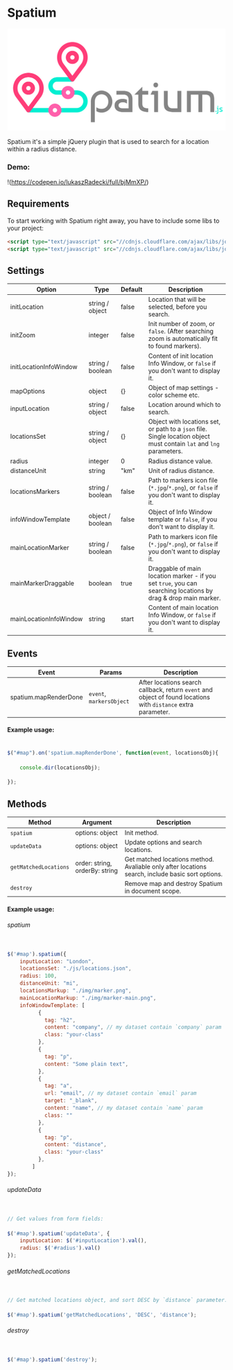 # Spatium

![Spatium](https://github.com/LukaszRadecki/spatium/blob/readme_and_docs/spatium_logo.jpg)

Spatium it's a simple jQuery plugin that is used to search for a location within a radius distance.

### Demo:

!(https://codepen.io/lukaszRadecki/full/bjMmXP/)

## Requirements

To start working with Spatium right away, you have to include some libs to your project:

```html
<script type="text/javascript" src="//cdnjs.cloudflare.com/ajax/libs/jquery/3.3.1/jquery.min.js"></script>
<script type="text/javascript" src="//cdnjs.cloudflare.com/ajax/libs/jqueryui/1.12.1/jquery-ui.min.js"></script>
```


## Settings

Option | Type | Default | Description
------ | ---- | ------- | -----------
initLocation | string / object | false | Location that will be selected, before you search.
initZoom | integer | false | Init number of zoom, or `false`. (After searching zoom is automatically fit to found markers).
initLocationInfoWindow | string / boolean | false| Content of init location Info Window, or `false` if you don't want to display it.
mapOptions | object | {} | Object of map settings - color scheme etc.
inputLocation | string / object | false | Location around which to search.
locationsSet | string / object | {} | Object with locations set, or path to a `json` file. Single location object must contain `lat` and `lng` parameters.
radius | integer | 0 | Radius distance value.
distanceUnit | string | "km" | Unit of radius distance.
locationsMarkers | string / boolean | false | Path to markers icon file (`*.jpg`/`*.png`), or `false` if you don't want to display it.
infoWindowTemplate | object / boolean | false| Object of Info Window template or `false`, if you don't want to display it.
mainLocationMarker | string / boolean | false | Path to markers icon file (`*.jpg`/`*.png`), or `false` if you don't want to display it.
mainMarkerDraggable | boolean | true | Draggable of main location marker - if you set `true`, you can searching locations by drag & drop main marker.
mainLocationInfoWindow | string | start | Content of main location Info Window, or `false` if you don't want to display it.


## Events

Event | Params | Description
----- | ------ | -----------
spatium.mapRenderDone | `event`, `markersObject` | After locations search callback, return `event` and object of found locations with `distance` extra parameter.

#### Example usage:

```javascript

$("#map").on('spatium.mapRenderDone', function(event, locationsObj){
        
    console.dir(locationsObj);
        
});

```

## Methods

Method | Argument | Description
------ | -------- | -----------
`spatium` | options: object | Init method.
`updateData` | options: object | Update options and search locations.
`getMatchedLocations` | order: string, orderBy: string | Get matched locations method. Avaliable only after locations search, include basic sort options.
`destroy` |  | Remove map and destroy Spatium in document scope.


#### Example usage:

###### spatium

```javascript

$('#map').spatium({
    inputLocation: "London",
    locationsSet: "./js/locations.json",
    radius: 100,
    distanceUnit: "mi",
    locationsMarkup: "./img/marker.png",
    mainLocationMarkup: "./img/marker-main.png",
    infoWindowTemplate: [
          {
            tag: "h2",
            content: "company", // my dataset contain `company` param
            class: "your-class"
          },
          {
            tag: "p",
            content: "Some plain text",
          },
          {
            tag: "a",
            url: "email", // my dataset contain `email` param
            target: "_blank",
            content: "name", // my dataset contain `name` param
            class: ""
          },
          {
            tag: "p",
            content: "distance",
            class: "your-class"
          },
        ]
});

```

###### updateData

```javascript

// Get values from form fields:

$('#map').spatium('updateData', {
    inputLocation: $('#inputLocation').val(),
    radius: $('#radius').val()
});

```

###### getMatchedLocations

```javascript

// Get matched locations object, and sort DESC by `distance` parameter:

$('#map').spatium('getMatchedLocations', 'DESC', 'distance');

```

###### destroy

```javascript

$('#map').spatium('destroy');

```